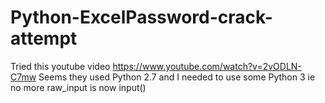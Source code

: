 # Python-ExcelPassword-crack-attempt

Tried this youtube video
https://www.youtube.com/watch?v=2vODLN-C7mw
Seems they used Python 2.7 and I needed to use some Python 3 ie no more raw_input is now input()
